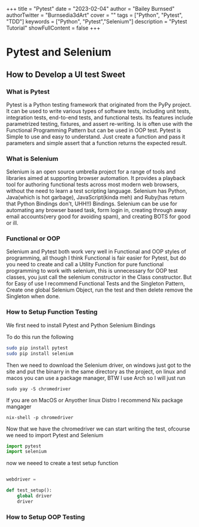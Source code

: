 +++
title = "Pytest"
date = "2023-02-04"
author = "Bailey Burnsed"
authorTwitter = "Burnsedia3dArt" 
cover = ""
tags = ["Python", "Pytest", "TDD"]
keywords = ["Python", "Pytest","Selenium"]
description = "Pytest Tutorial"
showFullContent = false
+++

# Pytest and Selenium
## How to Develop a UI test Sweet

### What is Pytest

Pytest is a Python testing framework that originated from the PyPy project. It can be used to write various types of software tests, including unit tests, integration tests, end-to-end tests, and functional tests. Its features include parametrized testing, fixtures, and assert re-writing. Is is often use with the Functional Programming Pattern but can be used in OOP test. Pytest is Simple to use and easy to understand. Just create a function and pass it parameters and simple assert that a function returns the expected result. 

### What is Selenium

Selenium is an open source umbrella project for a range of tools and libraries aimed at supporting browser automation. It provides a playback tool for authoring functional tests across most modern web browsers, without the need to learn a test scripting language. Selenium has Python, Java(which is hot garbage), JavaScript(kinda meh) and Ruby(has return that Python Bindings don't, UHH!!) Bindings. Selenium can be use for automating any browser based task, form login in, creating through away email accounts(very good for avoiding spam), and creating BOTS for good or ill.

### Functional or OOP

Selenium and Pytest both work very well in Functional and OOP styles of programming, all though I think Functional is fair easier for Pytest, but do you need to create and call a Utility Function for pure functional programming to work with selenium, this is unnecessary for OOP test classes, you just call the selenium constructor in the Class constructor. But for Easy of use I recommend Functional Tests and the Singleton Pattern, Create one global Selenium Object, run the test and then delete remove the Singleton when done. 

### How to Setup Function Testing
We first need to install Pytest and Python Selenium Bindings

To do this run the following 

```bash
sudo pip install pytest
sudo pip install selenium
```

Then we need to download the Selenium driver, on windows just got to the site and put the binarry in the same directory as the project, on linux and macos you can use a package manager, BTW I use Arch so I will just run 

```
sudo yay -S chromedriver
```
If you are on MacOS or Anyother linux Distro I recommend Nix package mangager

```
nix-shell -p chromedriver
```

Now that we have the chromedriver we can start writing the test, ofcourse we need to import Pytest and Selenium

```python
import pytest
import selenium
```

now we neeed to create a test setup function

```python

webdriver = 

def test_setup():
    global driver 
    driver
```


### How to Setup OOP Testing
